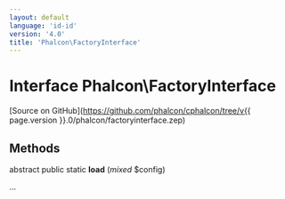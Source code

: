 ```yaml
---
layout: default
language: 'id-id'
version: '4.0'
title: 'Phalcon\FactoryInterface'
---
```


# Interface **Phalcon\FactoryInterface**

[Source on GitHub](https://github.com/phalcon/cphalcon/tree/v{{ page.version }}.0/phalcon/factoryinterface.zep)

## Methods

abstract public static **load** (*mixed* $config)

...